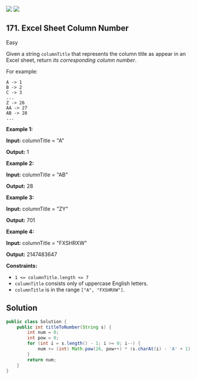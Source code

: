 [![](https://img.shields.io/github/stars/javadev/LeetCode-in-Java?label=Stars&style=flat-square)](https://github.com/javadev/LeetCode-in-Java)
[![](https://img.shields.io/github/forks/javadev/LeetCode-in-Java?label=Fork%20me%20on%20GitHub%20&style=flat-square)](https://github.com/javadev/LeetCode-in-Java/fork)

## 171\. Excel Sheet Column Number

Easy

Given a string `columnTitle` that represents the column title as appear in an Excel sheet, return _its corresponding column number_.

For example:

    A -> 1
    B -> 2
    C -> 3
    ...
    Z -> 26
    AA -> 27
    AB -> 28
    ... 

**Example 1:**

**Input:** columnTitle = "A"

**Output:** 1 

**Example 2:**

**Input:** columnTitle = "AB"

**Output:** 28 

**Example 3:**

**Input:** columnTitle = "ZY"

**Output:** 701 

**Example 4:**

**Input:** columnTitle = "FXSHRXW"

**Output:** 2147483647 

**Constraints:**

*   `1 <= columnTitle.length <= 7`
*   `columnTitle` consists only of uppercase English letters.
*   `columnTitle` is in the range `["A", "FXSHRXW"]`.

## Solution

```java
public class Solution {
    public int titleToNumber(String s) {
        int num = 0;
        int pow = 0;
        for (int i = s.length() - 1; i >= 0; i--) {
            num += (int) Math.pow(26, pow++) * (s.charAt(i) - 'A' + 1);
        }
        return num;
    }
}
```
